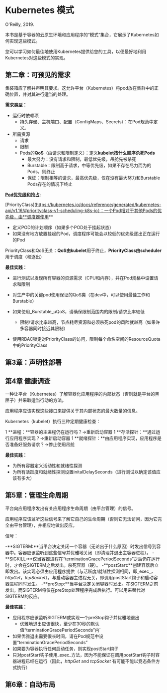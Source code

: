 # Kubernetes 模式

O'Reilly, 2019.

本书是基于容器的云原生环境和应用程序的“模式”集合，它展示了Kubernetes如何实现这些模式。

您可以学习如何最佳地使用Kubernetes提供给您的工具，以便最好地利用Kubernetes对这些模式的实现。

## 第二章：可预见的需求

集装箱应了解并声明其要求。这允许平台（Kubernetes）将pod放在集群中的正确位置，并对其进行适当的处理。

**需求类型：**

- 运行时依赖项
  - 持久存储、主机端口、配置（ConfigMaps、Secrets）：在Pod规范中定义。
- 所需资源
  - 请求
  - 限制
  - Pods的**QoS**（由请求和限制定义）：定义**kubelet按什么顺序杀死Pods**
    - 最大努力：没有请求和限制，最低优先级，吊舱先被杀死
    - Burstable：限制高于请求，中等优先级，如果不存在尽力而为的Pods，则终止
    - 保证：限制相等的请求，最高优先级，仅在没有最大努力和Burstable Pods存在的情况下终止

[**Pod优先级和抢占**](https://kubernetes.io/docs/concepts/configuration/pod-priority-preemption/):

[PriorityClass](https://kubernetes.io/docs/reference/generated/kubernetes-api/v1.16/#priorityclass-v1-scheduling-k8s-io）：一个Pod相对于其他Pods的优先级，由**调度器使用**

- 定义POD的计划顺序（如果多个POD处于挂起状态）
- 如果没有地方放置挂起的Pod，调度程序可能会以较低的优先级逐出正在运行的Pod

PriorityClass和QoS无关：**QoS由kubelet**用于终止，**PriorityClass由scheduler**用于调度（和逐出）

**最佳实践：**

- 进行测试以发现所有容器的资源需求（CPU和内存），并在Pod规格中设置请求和限制

- 对生产中的关键pod使用保证的QoS类（在dev中，可以使用最佳工作和Burstable）

- 如果使用_Burstable_uQoS，请确保限制范围内的限制/请求比率较低

  - 限制/请求比率越高，节点耗尽资源和必须杀死pod的风险就越高（如果许多容器同时接近其限制）

- 使用RBAC锁定对PriorityClass的访问，限制每个命名空间的ResourceQuota中的PriorityClass

## 第3章：声明性部署

## 第4章 健康调查

一种让平台（Kubernetes）了解容器化应用程序的内部状态（否则就是平台的黑匣子）并采取适当行动的方法。

应用程序应该实现这些接口来提供关于其内部状态的最大数量的信息。

Kubernetes（kubelet）执行三种定期健康检查：

1 **进程：**容器的主进程仍在运行吗？→重新启动容器
1 **存活探针：**通过运行应用程序实现？→重新启动容器
1 **就绪探针：**由应用程序实现，应用程序是否准备好服务请求？→停止使用吊舱

**最佳实践：**

- 为所有容器定义活动性和就绪性探测
- 为所有活跃度和就绪性探测设置initalDelaySeconds（进行测试以确定该值应该有多大）

## 第5章：管理生命周期

平台向应用程序发出有关应用程序生命周期（由平台管理）的信号。

应用程序应该监听这些信号来了解它自己的生命周期（否则它无法访问，因为它完全由平台管理），并相应地做出反应。

信号：

-**SIGTERM:**当平台决定关闭一个容器（无论出于什么原因）时发出信号到容器中。容器应该监听到这些信号并优雅地关闭（即清理并退出主容器进程）。
-**SIGKILL:**仅当容器进程在“terminationGracePeriodSeconds”之后仍在运行时，才会在SIGTERM之后发出。杀死容器（硬）。
-**postStart:**创建容器后立即发出。该实现必须由应用程序提供（与活跃度/就绪性探测相同，即_exec_，_httpGet_，_tcpSocket_）。与启动容器主进程无关，即调用postStart钩子和启动容器进程同时发生。
-**preStop:**当平台决定关闭容器时发出。在SIGTERM之前发出，而SIGTERM将仅在preStop处理程序完成后执行。可以用来替代对SIGTERM的反应。

**最佳实践：**

- 应用程序应该监听SIGTERM或实现一个preStop钩子并优雅地退出
  - 优雅地退出应该很快，至少在30秒的默认值“terminationGracePeriodSeconds”内`
- 如果优雅退出需要很长时间，请在Pod规范中设置“terminationGracePeriodSeconds”
- 如果要为容器执行任何启动任务，则实现postStart钩子
- 只对postStart钩子使用_exec_方法，因为不能保证在调用postStart钩子时容器进程已经在运行（因此，_httpGet_ and _tcpSocket_ 有可能不能以竞态条件方式执行）

## 第6章：自动布局
